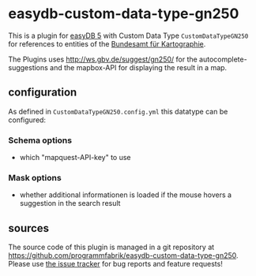 # easydb-custom-data-type-gn250

This is a plugin for [easyDB 5](http://5.easydb.de/) with Custom Data Type `CustomDataTypeGN250` for references to entities of the [Bundesamt für Kartographie](http://www.geodatenzentrum.de/geodaten/gdz_rahmen.gdz_div?gdz_spr=deu&gdz_akt_zeile=5&gdz_anz_zeile=1&gdz_unt_zeile=20&gdz_user_id=0).

The Plugins uses <http://ws.gbv.de/suggest/gn250/> for the autocomplete-suggestions and the mapbox-API for displaying the result in a map.

## configuration

As defined in `CustomDataTypeGN250.config.yml` this datatype can be configured:

### Schema options

* which "mapquest-API-key" to use

### Mask options

* whether additional informationen is loaded if the mouse hovers a suggestion in the search result

## sources

The source code of this plugin is managed in a git repository at <https://github.com/programmfabrik/easydb-custom-data-type-gn250>. Please use [the issue tracker](https://github.com/programmfabrik/easydb-custom-data-type-gn250/issues) for bug reports and feature requests!

